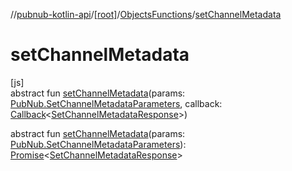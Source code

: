 //[pubnub-kotlin-api](../../../index.md)/[[root]](../index.md)/[ObjectsFunctions](index.md)/[setChannelMetadata](set-channel-metadata.md)

# setChannelMetadata

[js]\
abstract fun [setChannelMetadata](set-channel-metadata.md)(params: [PubNub.SetChannelMetadataParameters](../-pub-nub/-set-channel-metadata-parameters/index.md), callback: [Callback](../-callback/index.md)&lt;[SetChannelMetadataResponse](../-set-channel-metadata-response/index.md)&gt;)

abstract fun [setChannelMetadata](set-channel-metadata.md)(params: [PubNub.SetChannelMetadataParameters](../-pub-nub/-set-channel-metadata-parameters/index.md)): [Promise](https://kotlinlang.org/api/latest/jvm/stdlib/kotlin-stdlib/kotlin.js/-promise/index.html)&lt;[SetChannelMetadataResponse](../-set-channel-metadata-response/index.md)&gt;

